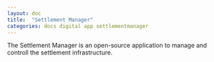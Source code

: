 ```yaml
---
layout: doc
title:  "Settlement Manager"
categories: docs digital app settlementmanager
---
```


The Settlement Manager is an open-source application to manage and controll the settlement infrastructure.
